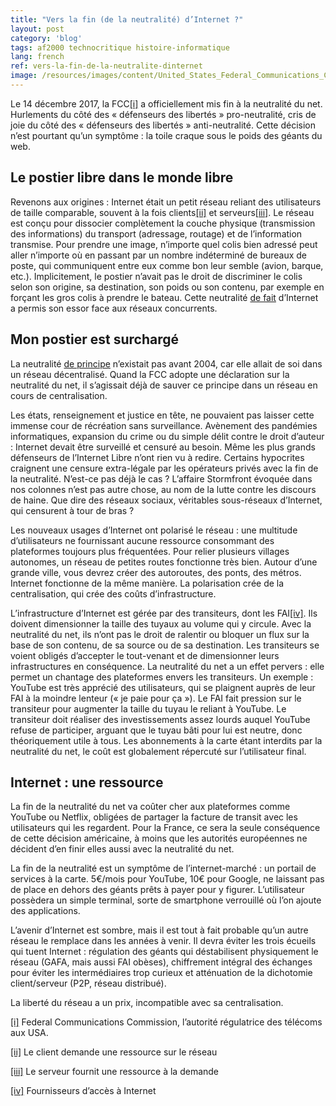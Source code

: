 ```yaml
---
title: "Vers la fin (de la neutralité) d’Internet ?"
layout: post
category: 'blog'
tags: af2000 technocritique histoire-informatique
lang: french
ref: vers-la-fin-de-la-neutralite-dinternet
image: /resources/images/content/United_States_Federal_Communications_Commission.png
---
```


Le 14 décembre 2017, la FCC[\[i\]](#_edn1) a officiellement mis fin à la neutralité du net. Hurlements du côté des « défenseurs des libertés » pro-neutralité, cris de joie du côté des « défenseurs des libertés » anti-neutralité. Cette décision n’est pourtant qu’un symptôme : la toile craque sous le poids des géants du web.

## Le postier libre dans le monde libre

Revenons aux origines : Internet était un petit réseau reliant des utilisateurs de taille comparable, souvent à la fois clients[\[ii\]](#_edn2) et serveurs[\[iii\]](#_edn3). Le réseau est conçu pour dissocier complètement la couche physique (transmission des informations) du transport (adressage, routage) et de l’information transmise. Pour prendre une image, n’importe quel colis bien adressé peut aller n’importe où en passant par un nombre indéterminé de bureaux de poste, qui communiquent entre eux comme bon leur semble (avion, barque, etc.). Implicitement, le postier n’avait pas le droit de discriminer le colis selon son origine, sa destination, son poids ou son contenu, par exemple en forçant les gros colis à prendre le bateau. Cette neutralité <u>de fait</u> d’Internet a permis son essor face aux réseaux concurrents.

## Mon postier est surchargé

La neutralité <u>de principe</u> n’existait pas avant 2004, car elle allait de soi dans un réseau décentralisé. Quand la FCC adopte une déclaration sur la neutralité du net, il s’agissait déjà de sauver ce principe dans un réseau en cours de centralisation.

Les états, renseignement et justice en tête, ne pouvaient pas laisser cette immense cour de récréation sans surveillance. Avènement des pandémies informatiques, expansion du crime ou du simple délit contre le droit d’auteur : Internet devait être surveillé et censuré au besoin. Même les plus grands défenseurs de l’Internet Libre n’ont rien vu à redire. Certains hypocrites craignent une censure extra-légale par les opérateurs privés avec la fin de la neutralité. N’est-ce pas déjà le cas ? L’affaire Stormfront évoquée dans nos colonnes n’est pas autre chose, au nom de la lutte contre les discours de haine. Que dire des réseaux sociaux, véritables sous-réseaux d’Internet, qui censurent à tour de bras ?

Les nouveaux usages d’Internet ont polarisé le réseau : une multitude d’utilisateurs ne fournissant aucune ressource consommant des plateformes toujours plus fréquentées. Pour relier plusieurs villages autonomes, un réseau de petites routes fonctionne très bien. Autour d’une grande ville, vous devrez créer des autoroutes, des ponts, des métros. Internet fonctionne de la même manière. La polarisation crée de la centralisation, qui crée des coûts d’infrastructure.

L’infrastructure d’Internet est gérée par des transiteurs, dont les FAI[\[iv\]](#_edn4). Ils doivent dimensionner la taille des tuyaux au volume qui y circule. Avec la neutralité du net, ils n’ont pas le droit de ralentir ou bloquer un flux sur la base de son contenu, de sa source ou de sa destination. Les transiteurs se voient obligés d’accepter le tout-venant et de dimensionner leurs infrastructures en conséquence. La neutralité du net a un effet pervers : elle permet un chantage des plateformes envers les transiteurs. Un exemple : YouTube est très apprécié des utilisateurs, qui se plaignent auprès de leur FAI à la moindre lenteur (« je paie pour ça »). Le FAI fait pression sur le transiteur pour augmenter la taille du tuyau le reliant à YouTube. Le transiteur doit réaliser des investissements assez lourds auquel YouTube refuse de participer, arguant que le tuyau bâti pour lui est neutre, donc théoriquement utile à tous. Les abonnements à la carte étant interdits par la neutralité du net, le coût est globalement répercuté sur l’utilisateur final.

## Internet : une ressource

La fin de la neutralité du net va coûter cher aux plateformes comme YouTube ou Netflix, obligées de partager la facture de transit avec les utilisateurs qui les regardent. Pour la France, ce sera la seule conséquence de cette décision américaine, à moins que les autorités européennes ne décident d’en finir elles aussi avec la neutralité du net.

La fin de la neutralité est un symptôme de l’internet-marché : un portail de services à la carte. 5€/mois pour YouTube, 10€ pour Google, ne laissant pas de place en dehors des géants prêts à payer pour y figurer. L’utilisateur possèdera un simple terminal, sorte de smartphone verrouillé où l’on ajoute des applications.

L’avenir d’Internet est sombre, mais il est tout à fait probable qu’un autre réseau le remplace dans les années à venir. Il devra éviter les trois écueils qui tuent Internet : régulation des géants qui déstabilisent physiquement le réseau (GAFA, mais aussi FAI obèses), chiffrement intégral des échanges pour éviter les intermédiaires trop curieux et atténuation de la dichotomie client/serveur (P2P, réseau distribué).

La liberté du réseau a un prix, incompatible avec sa centralisation.

[\[i\]](#_ednref1) Federal Communications Commission, l’autorité régulatrice des télécoms aux USA.

[\[ii\]](#_ednref2) Le client demande une ressource sur le réseau

[\[iii\]](#_ednref3) Le serveur fournit une ressource à la demande

[\[iv\]](#_ednref4) Fournisseurs d’accès à Internet